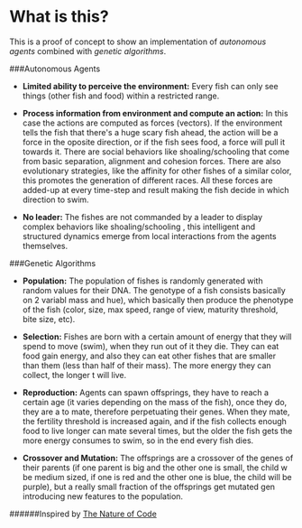 What is this?
=============

This is a proof of concept to show an implementation of *autonomous agents* combined with *genetic algorithms*.

###Autonomous Agents

- **Limited ability to perceive the environment:** Every fish can only see things (other fish and food) within a restricted range.

- **Process information from environment and compute an action:** In this case the actions are computed as forces (vectors). If the environment tells the fish that there's a huge scary fish ahead, the action will be a force in the oposite direction, or if the fish sees food, a force will pull it towards it. There are social behaviors like shoaling/schooling that come from basic separation, alignment and cohesion forces. There are also evolutionary strategies, like the affinity for other fishes of a similar color, this promotes the generation of different races. All these forces are added-up at every time-step and result making the fish decide in which direction to swim.

- **No leader:** The fishes are not commanded by a leader to display complex behaviors like shoaling/schooling , this intelligent and structured dynamics emerge from local interactions from the agents themselves.

###Genetic Algorithms
	
- **Population:** The population of fishes is randomly generated with random values for their DNA. The genotype of a fish consists basically on 2 variabl	mass and hue), which basically then produce the phenotype of the fish (color, size, max speed, range of view, maturity threshold, bite size, etc).

- **Selection:** Fishes are born with a certain amount of energy that they will spend to move (swim), when they run out of it they die. They can eat food	gain energy, and also they can eat other fishes that are smaller than them (less than half of their mass). The more energy they can collect, the longer t	will live.

- **Reproduction:** Agents can spawn offsprings, they have to reach a certain age (it varies depending on the mass of the fish), once they do, they are a	to mate, therefore perpetuating their genes. When they mate, the fertility threshold is increased again, and if the fish collects enough food to live longer	can mate several times, but the older the fish gets the more energy consumes to swim, so in the end every fish dies.

- **Crossover and Mutation:** The offsprings are a crossover of the genes of their parents (if one parent is big and the other one is small, the child w	be medium sized, if one is red and the other one is blue, the child will be purple), but a really small fraction of the offsprings get mutated gen	introducing new features to the population.

######Inspired by [The Nature of Code](http://natureofcode.com/)